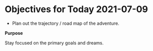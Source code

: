 # Objectives for Today 2021-07-09

- Plan out the trajectory / road map of the adventure.

**Purpose**

Stay focused on the primary goals and dreams.
